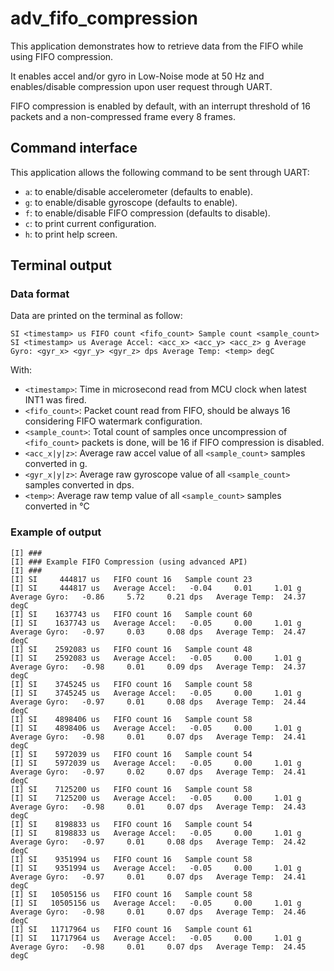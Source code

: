 # adv_fifo_compression

This application demonstrates how to retrieve data from the FIFO while using FIFO compression.

It enables accel and/or gyro in Low-Noise mode at 50 Hz and enables/disable compression upon user request through UART.

FIFO compression is enabled by default, with an interrupt threshold of 16 packets and a non-compressed frame every 8 frames.

## Command interface

This application allows the following command to be sent through UART:
* `a`: to enable/disable accelerometer (defaults to enable).
* `g`: to enable/disable gyroscope (defaults to enable).
* `f`: to enable/disable FIFO compression (defaults to disable).
* `c`: to print current configuration.
* `h`: to print help screen.

## Terminal output

### Data format

Data are printed on the terminal as follow:

```
SI <timestamp> us FIFO count <fifo_count> Sample count <sample_count>
SI <timestamp> us Average Accel: <acc_x> <acc_y> <acc_z> g Average Gyro: <gyr_x> <gyr_y> <gyr_z> dps Average Temp: <temp> degC
```

With:
* `<timestamp>`: Time in microsecond read from MCU clock when latest INT1 was fired.
* `<fifo_count>`: Packet count read from FIFO, should be always 16 considering FIFO watermark configuration.
* `<sample_count>`: Total count of samples once uncompression of `<fifo_count>` packets is done, will be 16 if FIFO compression is disabled.
* `<acc_x|y|z>`: Average raw accel value of all `<sample_count>` samples converted in g.
* `<gyr_x|y|z>`: Average raw gyroscope value of all `<sample_count>` samples converted in dps.
* `<temp>`: Average raw temp value of all `<sample_count>` samples converted in °C

### Example of output

```
[I] ###
[I] ### Example FIFO Compression (using advanced API)
[I] ###
[I] SI     444817 us   FIFO count 16   Sample count 23
[I] SI     444817 us   Average Accel:   -0.04     0.01     1.01 g   Average Gyro:   -0.86     5.72     0.21 dps   Average Temp:  24.37 degC
[I] SI    1637743 us   FIFO count 16   Sample count 60
[I] SI    1637743 us   Average Accel:   -0.05     0.00     1.01 g   Average Gyro:   -0.97     0.03     0.08 dps   Average Temp:  24.47 degC
[I] SI    2592083 us   FIFO count 16   Sample count 48
[I] SI    2592083 us   Average Accel:   -0.05     0.00     1.01 g   Average Gyro:   -0.98     0.01     0.09 dps   Average Temp:  24.37 degC
[I] SI    3745245 us   FIFO count 16   Sample count 58
[I] SI    3745245 us   Average Accel:   -0.05     0.00     1.01 g   Average Gyro:   -0.97     0.01     0.08 dps   Average Temp:  24.44 degC
[I] SI    4898406 us   FIFO count 16   Sample count 58
[I] SI    4898406 us   Average Accel:   -0.05     0.00     1.01 g   Average Gyro:   -0.98     0.01     0.07 dps   Average Temp:  24.41 degC
[I] SI    5972039 us   FIFO count 16   Sample count 54
[I] SI    5972039 us   Average Accel:   -0.05     0.00     1.01 g   Average Gyro:   -0.97     0.02     0.07 dps   Average Temp:  24.41 degC
[I] SI    7125200 us   FIFO count 16   Sample count 58
[I] SI    7125200 us   Average Accel:   -0.05     0.00     1.01 g   Average Gyro:   -0.98     0.01     0.07 dps   Average Temp:  24.43 degC
[I] SI    8198833 us   FIFO count 16   Sample count 54
[I] SI    8198833 us   Average Accel:   -0.05     0.00     1.01 g   Average Gyro:   -0.97     0.01     0.08 dps   Average Temp:  24.42 degC
[I] SI    9351994 us   FIFO count 16   Sample count 58
[I] SI    9351994 us   Average Accel:   -0.05     0.00     1.01 g   Average Gyro:   -0.97     0.01     0.07 dps   Average Temp:  24.41 degC
[I] SI   10505156 us   FIFO count 16   Sample count 58
[I] SI   10505156 us   Average Accel:   -0.05     0.00     1.01 g   Average Gyro:   -0.98     0.01     0.07 dps   Average Temp:  24.46 degC
[I] SI   11717964 us   FIFO count 16   Sample count 61
[I] SI   11717964 us   Average Accel:   -0.05     0.00     1.01 g   Average Gyro:   -0.98     0.01     0.07 dps   Average Temp:  24.45 degC

```

